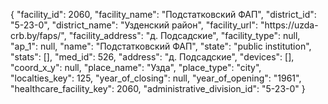{
    "facility_id": 2060,
    "facility_name": "Подстатковский ФАП",
    "district_id": "5-23-0",
    "district_name": "Узденский район",
    "facility_url": "https:\/\/uzda-crb.by\/faps\/",
    "facility_address": "д. Подсадские",
    "facility_type": null,
    "ap_1": null,
    "name": "Подстатковский ФАП",
    "state": "public institution",
    "stats": [],
    "med_id": 526,
    "address": "д. Подсадские",
    "devices": [],
    "coord_x_y": null,
    "place_name": "Узда",
    "place_type": "city",
    "localties_key": 125,
    "year_of_closing": null,
    "year_of_opening": "1961",
    "healthcare_facility_key": 2060,
    "administrative_division_id": "5-23-0"
}